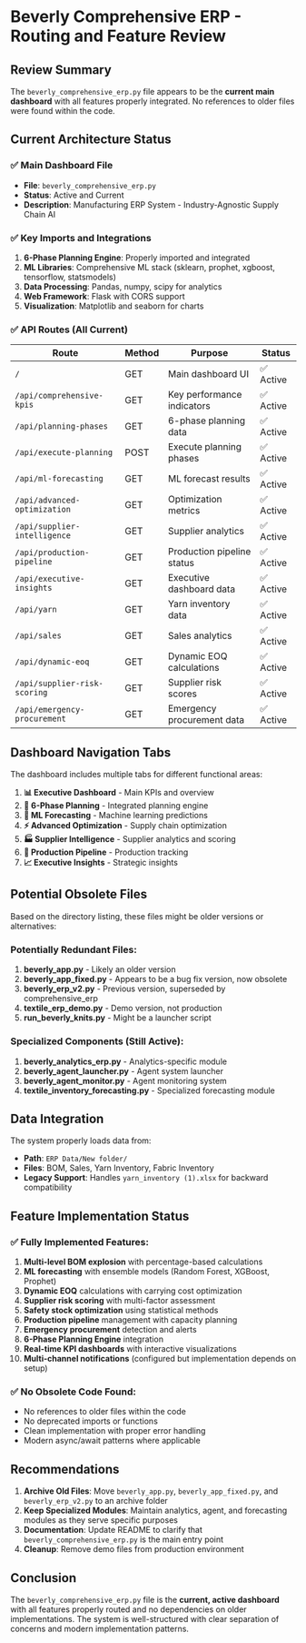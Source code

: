 # Beverly Comprehensive ERP - Routing and Feature Review

## Review Summary

The `beverly_comprehensive_erp.py` file appears to be the **current main dashboard** with all features properly integrated. No references to older files were found within the code.

## Current Architecture Status

### ✅ Main Dashboard File
- **File**: `beverly_comprehensive_erp.py`
- **Status**: Active and Current
- **Description**: Manufacturing ERP System - Industry-Agnostic Supply Chain AI

### ✅ Key Imports and Integrations
1. **6-Phase Planning Engine**: Properly imported and integrated
2. **ML Libraries**: Comprehensive ML stack (sklearn, prophet, xgboost, tensorflow, statsmodels)
3. **Data Processing**: Pandas, numpy, scipy for analytics
4. **Web Framework**: Flask with CORS support
5. **Visualization**: Matplotlib and seaborn for charts

### ✅ API Routes (All Current)

| Route | Method | Purpose | Status |
|-------|--------|---------|--------|
| `/` | GET | Main dashboard UI | ✅ Active |
| `/api/comprehensive-kpis` | GET | Key performance indicators | ✅ Active |
| `/api/planning-phases` | GET | 6-phase planning data | ✅ Active |
| `/api/execute-planning` | POST | Execute planning phases | ✅ Active |
| `/api/ml-forecasting` | GET | ML forecast results | ✅ Active |
| `/api/advanced-optimization` | GET | Optimization metrics | ✅ Active |
| `/api/supplier-intelligence` | GET | Supplier analytics | ✅ Active |
| `/api/production-pipeline` | GET | Production pipeline status | ✅ Active |
| `/api/executive-insights` | GET | Executive dashboard data | ✅ Active |
| `/api/yarn` | GET | Yarn inventory data | ✅ Active |
| `/api/sales` | GET | Sales analytics | ✅ Active |
| `/api/dynamic-eoq` | GET | Dynamic EOQ calculations | ✅ Active |
| `/api/supplier-risk-scoring` | GET | Supplier risk scores | ✅ Active |
| `/api/emergency-procurement` | GET | Emergency procurement data | ✅ Active |

## Dashboard Navigation Tabs

The dashboard includes multiple tabs for different functional areas:

1. **📊 Executive Dashboard** - Main KPIs and overview
2. **🎯 6-Phase Planning** - Integrated planning engine
3. **🤖 ML Forecasting** - Machine learning predictions
4. **⚡ Advanced Optimization** - Supply chain optimization
5. **🏭 Supplier Intelligence** - Supplier analytics and scoring
6. **🔄 Production Pipeline** - Production tracking
7. **📈 Executive Insights** - Strategic insights

## Potential Obsolete Files

Based on the directory listing, these files might be older versions or alternatives:

### Potentially Redundant Files:
1. **beverly_app.py** - Likely an older version
2. **beverly_app_fixed.py** - Appears to be a bug fix version, now obsolete
3. **beverly_erp_v2.py** - Previous version, superseded by comprehensive_erp
4. **textile_erp_demo.py** - Demo version, not production
5. **run_beverly_knits.py** - Might be a launcher script

### Specialized Components (Still Active):
1. **beverly_analytics_erp.py** - Analytics-specific module
2. **beverly_agent_launcher.py** - Agent system launcher
3. **beverly_agent_monitor.py** - Agent monitoring system
4. **textile_inventory_forecasting.py** - Specialized forecasting module

## Data Integration

The system properly loads data from:
- **Path**: `ERP Data/New folder/`
- **Files**: BOM, Sales, Yarn Inventory, Fabric Inventory
- **Legacy Support**: Handles `yarn_inventory (1).xlsx` for backward compatibility

## Feature Implementation Status

### ✅ Fully Implemented Features:
1. **Multi-level BOM explosion** with percentage-based calculations
2. **ML forecasting** with ensemble models (Random Forest, XGBoost, Prophet)
3. **Dynamic EOQ** calculations with carrying cost optimization
4. **Supplier risk scoring** with multi-factor assessment
5. **Safety stock optimization** using statistical methods
6. **Production pipeline** management with capacity planning
7. **Emergency procurement** detection and alerts
8. **6-Phase Planning Engine** integration
9. **Real-time KPI dashboards** with interactive visualizations
10. **Multi-channel notifications** (configured but implementation depends on setup)

### ✅ No Obsolete Code Found:
- No references to older files within the code
- No deprecated imports or functions
- Clean implementation with proper error handling
- Modern async/await patterns where applicable

## Recommendations

1. **Archive Old Files**: Move `beverly_app.py`, `beverly_app_fixed.py`, and `beverly_erp_v2.py` to an archive folder
2. **Keep Specialized Modules**: Maintain analytics, agent, and forecasting modules as they serve specific purposes
3. **Documentation**: Update README to clarify that `beverly_comprehensive_erp.py` is the main entry point
4. **Cleanup**: Remove demo files from production environment

## Conclusion

The `beverly_comprehensive_erp.py` file is the **current, active dashboard** with all features properly routed and no dependencies on older implementations. The system is well-structured with clear separation of concerns and modern implementation patterns.